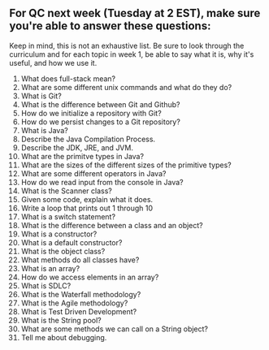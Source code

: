 ## For QC next week (Tuesday at 2 EST), make sure you're able to answer these questions:
Keep in mind, this is not an exhaustive list. Be sure to look through the curriculum and for each topic in week 1, be able to say what it is, why it's useful, and how we use it.
1. What does full-stack mean?
2. What are some different unix commands and what do they do?
3. What is Git?
4. What is the difference between Git and Github?
5. How do we initialize a repository with Git?
6. How do we persist changes to a Git repository?
7. What is Java?
8. Describe the Java Compilation Process.
9. Describe the JDK, JRE, and JVM.
10. What are the primitve types in Java?
11. What are the sizes of the different sizes of the primitive types?
11. What are some different operators in Java?
12. How do we read input from the console in Java?
13. What is the Scanner class?
14. Given some code, explain what it does.
15. Write a loop that prints out 1 through 10
16. What is a switch statement?
17. What is the difference between a class and an object?
18. What is a constructor?
19. What is a default constructor?
20. What is the object class?
21. What methods do all classes have?
22. What is an array?
23. How do we access elements in an array?
24. What is SDLC?
25. What is the Waterfall methodology?
26. What is the Agile methodology?
27. What is Test Driven Development?
28. What is the String pool?
29. What are some methods we can call on a String object?
30. Tell me about debugging.